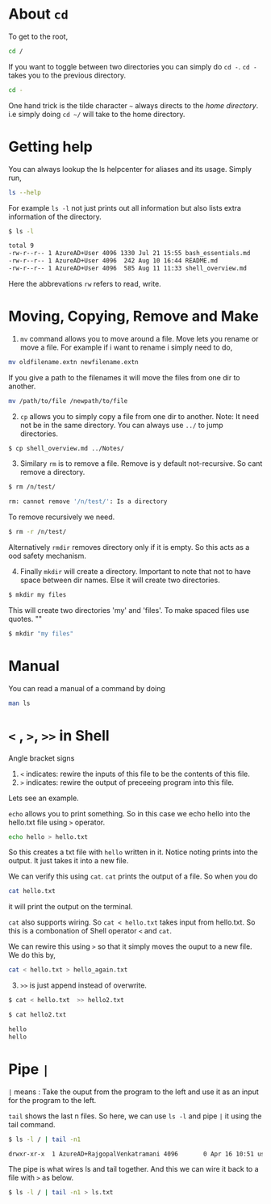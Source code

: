 # About `cd`

To get to the root, 
```bash
cd /
```

If you want to toggle between two directories you can simply do `cd -`. `cd -` takes you to the previous directory. 
```bash
cd -
```

One hand trick is the tilde character `~` always directs to the *home directory*. i.e simply doing `cd ~/` will take to the home directory. 

# Getting help
You can always lookup the ls helpcenter for aliases and its usage. Simply run, 

```bash
ls --help
```

For example `ls -l` not just prints out all information but also lists extra information of the directory. 

```bash 
$ ls -l

total 9
-rw-r--r-- 1 AzureAD+User 4096 1330 Jul 21 15:55 bash_essentials.md
-rw-r--r-- 1 AzureAD+User 4096  242 Aug 10 16:44 README.md
-rw-r--r-- 1 AzureAD+User 4096  585 Aug 11 11:33 shell_overview.md
```

Here the abbrevations `rw` refers to read, write. 


# Moving, Copying, Remove and Make
1. `mv` command allows you to move around a file. Move lets you rename or move a file. For example if i want to rename i simply need to do, 

```bash
mv oldfilename.extn newfilename.extn
```

If you give a path to the filenames it will move the files from one dir to another. 

```bash
mv /path/to/file /newpath/to/file
```

2. `cp` allows you to simply copy a file from one dir to another. 
Note: It need not be in the same directory. You can always use `../` to jump directories.

```bash
$ cp shell_overview.md ../Notes/
```

3. Similary `rm` is to remove a file. 
Remove is y default not-recursive. So cant remove a directory. 

```bash
$ rm /n/test/

rm: cannot remove '/n/test/': Is a directory
```
To remove recursively we need. 

```bash
$ rm -r /n/test/
```
Alternatively `rmdir` removes directory only if it is empty. So this acts as a ood safety mechanism. 

4. Finally `mkdir` will create a directory. Important to note that not to have space between dir names. Else it will create two directories. 

```bash
$ mkdir my files
```
This will create two directories 'my' and 'files'. To make spaced files use quotes. "" 

```bash
$ mkdir "my files"
```


# Manual
You can read a manual of a command by doing 

```bash 
man ls
```


# `<` , `>`, `>>` in Shell
Angle bracket signs 

1. `<` indicates: rewire the inputs of this file to be the contents of this file. 
2. `>` indicates: rewire the output of preceeing program into this file. 

Lets see an example. 

`echo` allows you to print something. So in this case we echo hello into the hello.txt file using `>` operator. 
```bash 
echo hello > hello.txt
```
So this creates a txt file with `hello` written in it. Notice noting prints into the output. It just takes it into a new file. 


We can verify this using `cat`. `cat` prints the output of a file. So when you do

```bash 
cat hello.txt
```
it will print the output on the terminal. 

`cat` also supports wiring. So `cat < hello.txt` takes input from hello.txt. So this is a combonation of Shell operator `<` and `cat`.

We can rewire this using `>` so that it simply moves the ouput to a new file. We do this by, 

```bash 
cat < hello.txt > hello_again.txt
```

3. `>>` is just append instead of overwrite. 

``` bash
$ cat < hello.txt  >> hello2.txt

$ cat hello2.txt

hello
hello
```

# Pipe `|`
`|` means : Take the ouput from the program to the left and use it as an input for the program to the left. 

`tail` shows the last n files. So here, we can use `ls -l` and pipe `|` it using the tail command. 

```bash
$ ls -l / | tail -n1

drwxr-xr-x  1 AzureAD+RajgopalVenkatramani 4096       0 Apr 16 10:51 usr/
```
The pipe is what wires ls and tail together. And this we can wire it back to a file with `>` as below. 

```bash
$ ls -l / | tail -n1 > ls.txt
```
